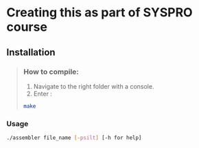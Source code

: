 # Creating this as part of SYSPRO course

## Installation
> ### How to compile:
> 1. Navigate to the right folder with a console.
> 2. Enter :
>```bash
>make 
>```
### Usage
```bash
./assembler file_name [-psilt] [-h for help]
```